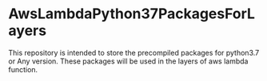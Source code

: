 # AwsLambdaPython37PackagesForLayers
This repository is intended to store the precompiled packages for python3.7 or Any version. These packages will be used in the layers of aws lambda function.
